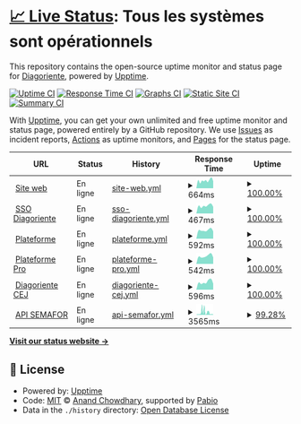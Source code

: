 # [📈 Live Status](https://diagoriente.github.io/upptime): <!--live status--> **Tous les systèmes sont opérationnels**

This repository contains the open-source uptime monitor and status page for [Diagoriente](https://diagoriente.beta.gouv.fr), powered by [Upptime](https://github.com/upptime/upptime).

[![Uptime CI](https://github.com/diagoriente/upptime/workflows/Uptime%20CI/badge.svg)](https://github.com/diagoriente/upptime/actions?query=workflow%3A%22Uptime+CI%22)
[![Response Time CI](https://github.com/diagoriente/upptime/workflows/Response%20Time%20CI/badge.svg)](https://github.com/diagoriente/upptime/actions?query=workflow%3A%22Response+Time+CI%22)
[![Graphs CI](https://github.com/diagoriente/upptime/workflows/Graphs%20CI/badge.svg)](https://github.com/diagoriente/upptime/actions?query=workflow%3A%22Graphs+CI%22)
[![Static Site CI](https://github.com/diagoriente/upptime/workflows/Static%20Site%20CI/badge.svg)](https://github.com/diagoriente/upptime/actions?query=workflow%3A%22Static+Site+CI%22)
[![Summary CI](https://github.com/diagoriente/upptime/workflows/Summary%20CI/badge.svg)](https://github.com/diagoriente/upptime/actions?query=workflow%3A%22Summary+CI%22)

With [Upptime](https://upptime.js.org), you can get your own unlimited and free uptime monitor and status page, powered entirely by a GitHub repository. We use [Issues](https://github.com/diagoriente/upptime/issues) as incident reports, [Actions](https://github.com/diagoriente/upptime/actions) as uptime monitors, and [Pages](https://diagoriente.github.io/upptime) for the status page.

<!--start: status pages-->
<!-- This summary is generated by Upptime (https://github.com/upptime/upptime) -->
<!-- Do not edit this manually, your changes will be overwritten -->
<!-- prettier-ignore -->
| URL | Status | History | Response Time | Uptime |
| --- | ------ | ------- | ------------- | ------ |
| <img alt="" src="https://icons.duckduckgo.com/ip3/diagoriente.fr.ico" height="13"> [Site web](https://diagoriente.fr) | En ligne | [site-web.yml](https://github.com/Diagoriente/upptime/commits/HEAD/history/site-web.yml) | <details><summary><img alt="Response time graph" src="./graphs/site-web/response-time-week.png" height="20"> 664ms</summary><br><a href="https://diagoriente.github.io/upptime/history/site-web"><img alt="Response time 1276" src="https://img.shields.io/endpoint?url=https%3A%2F%2Fraw.githubusercontent.com%2FDiagoriente%2Fupptime%2FHEAD%2Fapi%2Fsite-web%2Fresponse-time.json"></a><br><a href="https://diagoriente.github.io/upptime/history/site-web"><img alt="24-hour response time 605" src="https://img.shields.io/endpoint?url=https%3A%2F%2Fraw.githubusercontent.com%2FDiagoriente%2Fupptime%2FHEAD%2Fapi%2Fsite-web%2Fresponse-time-day.json"></a><br><a href="https://diagoriente.github.io/upptime/history/site-web"><img alt="7-day response time 664" src="https://img.shields.io/endpoint?url=https%3A%2F%2Fraw.githubusercontent.com%2FDiagoriente%2Fupptime%2FHEAD%2Fapi%2Fsite-web%2Fresponse-time-week.json"></a><br><a href="https://diagoriente.github.io/upptime/history/site-web"><img alt="30-day response time 714" src="https://img.shields.io/endpoint?url=https%3A%2F%2Fraw.githubusercontent.com%2FDiagoriente%2Fupptime%2FHEAD%2Fapi%2Fsite-web%2Fresponse-time-month.json"></a><br><a href="https://diagoriente.github.io/upptime/history/site-web"><img alt="1-year response time 1276" src="https://img.shields.io/endpoint?url=https%3A%2F%2Fraw.githubusercontent.com%2FDiagoriente%2Fupptime%2FHEAD%2Fapi%2Fsite-web%2Fresponse-time-year.json"></a></details> | <details><summary><a href="https://diagoriente.github.io/upptime/history/site-web">100.00%</a></summary><a href="https://diagoriente.github.io/upptime/history/site-web"><img alt="All-time uptime 99.52%" src="https://img.shields.io/endpoint?url=https%3A%2F%2Fraw.githubusercontent.com%2FDiagoriente%2Fupptime%2FHEAD%2Fapi%2Fsite-web%2Fuptime.json"></a><br><a href="https://diagoriente.github.io/upptime/history/site-web"><img alt="24-hour uptime 100.00%" src="https://img.shields.io/endpoint?url=https%3A%2F%2Fraw.githubusercontent.com%2FDiagoriente%2Fupptime%2FHEAD%2Fapi%2Fsite-web%2Fuptime-day.json"></a><br><a href="https://diagoriente.github.io/upptime/history/site-web"><img alt="7-day uptime 100.00%" src="https://img.shields.io/endpoint?url=https%3A%2F%2Fraw.githubusercontent.com%2FDiagoriente%2Fupptime%2FHEAD%2Fapi%2Fsite-web%2Fuptime-week.json"></a><br><a href="https://diagoriente.github.io/upptime/history/site-web"><img alt="30-day uptime 100.00%" src="https://img.shields.io/endpoint?url=https%3A%2F%2Fraw.githubusercontent.com%2FDiagoriente%2Fupptime%2FHEAD%2Fapi%2Fsite-web%2Fuptime-month.json"></a><br><a href="https://diagoriente.github.io/upptime/history/site-web"><img alt="1-year uptime 99.52%" src="https://img.shields.io/endpoint?url=https%3A%2F%2Fraw.githubusercontent.com%2FDiagoriente%2Fupptime%2FHEAD%2Fapi%2Fsite-web%2Fuptime-year.json"></a></details>
| <img alt="" src="https://icons.duckduckgo.com/ip3/authentification.diagoriente.fr.ico" height="13"> [SSO Diagoriente](https://authentification.diagoriente.fr) | En ligne | [sso-diagoriente.yml](https://github.com/Diagoriente/upptime/commits/HEAD/history/sso-diagoriente.yml) | <details><summary><img alt="Response time graph" src="./graphs/sso-diagoriente/response-time-week.png" height="20"> 467ms</summary><br><a href="https://diagoriente.github.io/upptime/history/sso-diagoriente"><img alt="Response time 773" src="https://img.shields.io/endpoint?url=https%3A%2F%2Fraw.githubusercontent.com%2FDiagoriente%2Fupptime%2FHEAD%2Fapi%2Fsso-diagoriente%2Fresponse-time.json"></a><br><a href="https://diagoriente.github.io/upptime/history/sso-diagoriente"><img alt="24-hour response time 405" src="https://img.shields.io/endpoint?url=https%3A%2F%2Fraw.githubusercontent.com%2FDiagoriente%2Fupptime%2FHEAD%2Fapi%2Fsso-diagoriente%2Fresponse-time-day.json"></a><br><a href="https://diagoriente.github.io/upptime/history/sso-diagoriente"><img alt="7-day response time 467" src="https://img.shields.io/endpoint?url=https%3A%2F%2Fraw.githubusercontent.com%2FDiagoriente%2Fupptime%2FHEAD%2Fapi%2Fsso-diagoriente%2Fresponse-time-week.json"></a><br><a href="https://diagoriente.github.io/upptime/history/sso-diagoriente"><img alt="30-day response time 504" src="https://img.shields.io/endpoint?url=https%3A%2F%2Fraw.githubusercontent.com%2FDiagoriente%2Fupptime%2FHEAD%2Fapi%2Fsso-diagoriente%2Fresponse-time-month.json"></a><br><a href="https://diagoriente.github.io/upptime/history/sso-diagoriente"><img alt="1-year response time 773" src="https://img.shields.io/endpoint?url=https%3A%2F%2Fraw.githubusercontent.com%2FDiagoriente%2Fupptime%2FHEAD%2Fapi%2Fsso-diagoriente%2Fresponse-time-year.json"></a></details> | <details><summary><a href="https://diagoriente.github.io/upptime/history/sso-diagoriente">100.00%</a></summary><a href="https://diagoriente.github.io/upptime/history/sso-diagoriente"><img alt="All-time uptime 99.33%" src="https://img.shields.io/endpoint?url=https%3A%2F%2Fraw.githubusercontent.com%2FDiagoriente%2Fupptime%2FHEAD%2Fapi%2Fsso-diagoriente%2Fuptime.json"></a><br><a href="https://diagoriente.github.io/upptime/history/sso-diagoriente"><img alt="24-hour uptime 100.00%" src="https://img.shields.io/endpoint?url=https%3A%2F%2Fraw.githubusercontent.com%2FDiagoriente%2Fupptime%2FHEAD%2Fapi%2Fsso-diagoriente%2Fuptime-day.json"></a><br><a href="https://diagoriente.github.io/upptime/history/sso-diagoriente"><img alt="7-day uptime 100.00%" src="https://img.shields.io/endpoint?url=https%3A%2F%2Fraw.githubusercontent.com%2FDiagoriente%2Fupptime%2FHEAD%2Fapi%2Fsso-diagoriente%2Fuptime-week.json"></a><br><a href="https://diagoriente.github.io/upptime/history/sso-diagoriente"><img alt="30-day uptime 100.00%" src="https://img.shields.io/endpoint?url=https%3A%2F%2Fraw.githubusercontent.com%2FDiagoriente%2Fupptime%2FHEAD%2Fapi%2Fsso-diagoriente%2Fuptime-month.json"></a><br><a href="https://diagoriente.github.io/upptime/history/sso-diagoriente"><img alt="1-year uptime 99.33%" src="https://img.shields.io/endpoint?url=https%3A%2F%2Fraw.githubusercontent.com%2FDiagoriente%2Fupptime%2FHEAD%2Fapi%2Fsso-diagoriente%2Fuptime-year.json"></a></details>
| <img alt="" src="https://icons.duckduckgo.com/ip3/plateforme.diagoriente.fr.ico" height="13"> [Plateforme](https://plateforme.diagoriente.fr) | En ligne | [plateforme.yml](https://github.com/Diagoriente/upptime/commits/HEAD/history/plateforme.yml) | <details><summary><img alt="Response time graph" src="./graphs/plateforme/response-time-week.png" height="20"> 592ms</summary><br><a href="https://diagoriente.github.io/upptime/history/plateforme"><img alt="Response time 829" src="https://img.shields.io/endpoint?url=https%3A%2F%2Fraw.githubusercontent.com%2FDiagoriente%2Fupptime%2FHEAD%2Fapi%2Fplateforme%2Fresponse-time.json"></a><br><a href="https://diagoriente.github.io/upptime/history/plateforme"><img alt="24-hour response time 515" src="https://img.shields.io/endpoint?url=https%3A%2F%2Fraw.githubusercontent.com%2FDiagoriente%2Fupptime%2FHEAD%2Fapi%2Fplateforme%2Fresponse-time-day.json"></a><br><a href="https://diagoriente.github.io/upptime/history/plateforme"><img alt="7-day response time 592" src="https://img.shields.io/endpoint?url=https%3A%2F%2Fraw.githubusercontent.com%2FDiagoriente%2Fupptime%2FHEAD%2Fapi%2Fplateforme%2Fresponse-time-week.json"></a><br><a href="https://diagoriente.github.io/upptime/history/plateforme"><img alt="30-day response time 542" src="https://img.shields.io/endpoint?url=https%3A%2F%2Fraw.githubusercontent.com%2FDiagoriente%2Fupptime%2FHEAD%2Fapi%2Fplateforme%2Fresponse-time-month.json"></a><br><a href="https://diagoriente.github.io/upptime/history/plateforme"><img alt="1-year response time 829" src="https://img.shields.io/endpoint?url=https%3A%2F%2Fraw.githubusercontent.com%2FDiagoriente%2Fupptime%2FHEAD%2Fapi%2Fplateforme%2Fresponse-time-year.json"></a></details> | <details><summary><a href="https://diagoriente.github.io/upptime/history/plateforme">100.00%</a></summary><a href="https://diagoriente.github.io/upptime/history/plateforme"><img alt="All-time uptime 99.47%" src="https://img.shields.io/endpoint?url=https%3A%2F%2Fraw.githubusercontent.com%2FDiagoriente%2Fupptime%2FHEAD%2Fapi%2Fplateforme%2Fuptime.json"></a><br><a href="https://diagoriente.github.io/upptime/history/plateforme"><img alt="24-hour uptime 100.00%" src="https://img.shields.io/endpoint?url=https%3A%2F%2Fraw.githubusercontent.com%2FDiagoriente%2Fupptime%2FHEAD%2Fapi%2Fplateforme%2Fuptime-day.json"></a><br><a href="https://diagoriente.github.io/upptime/history/plateforme"><img alt="7-day uptime 100.00%" src="https://img.shields.io/endpoint?url=https%3A%2F%2Fraw.githubusercontent.com%2FDiagoriente%2Fupptime%2FHEAD%2Fapi%2Fplateforme%2Fuptime-week.json"></a><br><a href="https://diagoriente.github.io/upptime/history/plateforme"><img alt="30-day uptime 99.83%" src="https://img.shields.io/endpoint?url=https%3A%2F%2Fraw.githubusercontent.com%2FDiagoriente%2Fupptime%2FHEAD%2Fapi%2Fplateforme%2Fuptime-month.json"></a><br><a href="https://diagoriente.github.io/upptime/history/plateforme"><img alt="1-year uptime 99.47%" src="https://img.shields.io/endpoint?url=https%3A%2F%2Fraw.githubusercontent.com%2FDiagoriente%2Fupptime%2FHEAD%2Fapi%2Fplateforme%2Fuptime-year.json"></a></details>
| <img alt="" src="https://icons.duckduckgo.com/ip3/plateforme-pro.diagoriente.fr.ico" height="13"> [Plateforme Pro](https://plateforme-pro.diagoriente.fr) | En ligne | [plateforme-pro.yml](https://github.com/Diagoriente/upptime/commits/HEAD/history/plateforme-pro.yml) | <details><summary><img alt="Response time graph" src="./graphs/plateforme-pro/response-time-week.png" height="20"> 542ms</summary><br><a href="https://diagoriente.github.io/upptime/history/plateforme-pro"><img alt="Response time 889" src="https://img.shields.io/endpoint?url=https%3A%2F%2Fraw.githubusercontent.com%2FDiagoriente%2Fupptime%2FHEAD%2Fapi%2Fplateforme-pro%2Fresponse-time.json"></a><br><a href="https://diagoriente.github.io/upptime/history/plateforme-pro"><img alt="24-hour response time 450" src="https://img.shields.io/endpoint?url=https%3A%2F%2Fraw.githubusercontent.com%2FDiagoriente%2Fupptime%2FHEAD%2Fapi%2Fplateforme-pro%2Fresponse-time-day.json"></a><br><a href="https://diagoriente.github.io/upptime/history/plateforme-pro"><img alt="7-day response time 542" src="https://img.shields.io/endpoint?url=https%3A%2F%2Fraw.githubusercontent.com%2FDiagoriente%2Fupptime%2FHEAD%2Fapi%2Fplateforme-pro%2Fresponse-time-week.json"></a><br><a href="https://diagoriente.github.io/upptime/history/plateforme-pro"><img alt="30-day response time 594" src="https://img.shields.io/endpoint?url=https%3A%2F%2Fraw.githubusercontent.com%2FDiagoriente%2Fupptime%2FHEAD%2Fapi%2Fplateforme-pro%2Fresponse-time-month.json"></a><br><a href="https://diagoriente.github.io/upptime/history/plateforme-pro"><img alt="1-year response time 889" src="https://img.shields.io/endpoint?url=https%3A%2F%2Fraw.githubusercontent.com%2FDiagoriente%2Fupptime%2FHEAD%2Fapi%2Fplateforme-pro%2Fresponse-time-year.json"></a></details> | <details><summary><a href="https://diagoriente.github.io/upptime/history/plateforme-pro">100.00%</a></summary><a href="https://diagoriente.github.io/upptime/history/plateforme-pro"><img alt="All-time uptime 99.49%" src="https://img.shields.io/endpoint?url=https%3A%2F%2Fraw.githubusercontent.com%2FDiagoriente%2Fupptime%2FHEAD%2Fapi%2Fplateforme-pro%2Fuptime.json"></a><br><a href="https://diagoriente.github.io/upptime/history/plateforme-pro"><img alt="24-hour uptime 100.00%" src="https://img.shields.io/endpoint?url=https%3A%2F%2Fraw.githubusercontent.com%2FDiagoriente%2Fupptime%2FHEAD%2Fapi%2Fplateforme-pro%2Fuptime-day.json"></a><br><a href="https://diagoriente.github.io/upptime/history/plateforme-pro"><img alt="7-day uptime 100.00%" src="https://img.shields.io/endpoint?url=https%3A%2F%2Fraw.githubusercontent.com%2FDiagoriente%2Fupptime%2FHEAD%2Fapi%2Fplateforme-pro%2Fuptime-week.json"></a><br><a href="https://diagoriente.github.io/upptime/history/plateforme-pro"><img alt="30-day uptime 99.95%" src="https://img.shields.io/endpoint?url=https%3A%2F%2Fraw.githubusercontent.com%2FDiagoriente%2Fupptime%2FHEAD%2Fapi%2Fplateforme-pro%2Fuptime-month.json"></a><br><a href="https://diagoriente.github.io/upptime/history/plateforme-pro"><img alt="1-year uptime 99.49%" src="https://img.shields.io/endpoint?url=https%3A%2F%2Fraw.githubusercontent.com%2FDiagoriente%2Fupptime%2FHEAD%2Fapi%2Fplateforme-pro%2Fuptime-year.json"></a></details>
| <img alt="" src="https://icons.duckduckgo.com/ip3/cej.diagoriente.fr.ico" height="13"> [Diagoriente CEJ](https://cej.diagoriente.fr) | En ligne | [diagoriente-cej.yml](https://github.com/Diagoriente/upptime/commits/HEAD/history/diagoriente-cej.yml) | <details><summary><img alt="Response time graph" src="./graphs/diagoriente-cej/response-time-week.png" height="20"> 596ms</summary><br><a href="https://diagoriente.github.io/upptime/history/diagoriente-cej"><img alt="Response time 1569" src="https://img.shields.io/endpoint?url=https%3A%2F%2Fraw.githubusercontent.com%2FDiagoriente%2Fupptime%2FHEAD%2Fapi%2Fdiagoriente-cej%2Fresponse-time.json"></a><br><a href="https://diagoriente.github.io/upptime/history/diagoriente-cej"><img alt="24-hour response time 469" src="https://img.shields.io/endpoint?url=https%3A%2F%2Fraw.githubusercontent.com%2FDiagoriente%2Fupptime%2FHEAD%2Fapi%2Fdiagoriente-cej%2Fresponse-time-day.json"></a><br><a href="https://diagoriente.github.io/upptime/history/diagoriente-cej"><img alt="7-day response time 596" src="https://img.shields.io/endpoint?url=https%3A%2F%2Fraw.githubusercontent.com%2FDiagoriente%2Fupptime%2FHEAD%2Fapi%2Fdiagoriente-cej%2Fresponse-time-week.json"></a><br><a href="https://diagoriente.github.io/upptime/history/diagoriente-cej"><img alt="30-day response time 537" src="https://img.shields.io/endpoint?url=https%3A%2F%2Fraw.githubusercontent.com%2FDiagoriente%2Fupptime%2FHEAD%2Fapi%2Fdiagoriente-cej%2Fresponse-time-month.json"></a><br><a href="https://diagoriente.github.io/upptime/history/diagoriente-cej"><img alt="1-year response time 1569" src="https://img.shields.io/endpoint?url=https%3A%2F%2Fraw.githubusercontent.com%2FDiagoriente%2Fupptime%2FHEAD%2Fapi%2Fdiagoriente-cej%2Fresponse-time-year.json"></a></details> | <details><summary><a href="https://diagoriente.github.io/upptime/history/diagoriente-cej">100.00%</a></summary><a href="https://diagoriente.github.io/upptime/history/diagoriente-cej"><img alt="All-time uptime 98.00%" src="https://img.shields.io/endpoint?url=https%3A%2F%2Fraw.githubusercontent.com%2FDiagoriente%2Fupptime%2FHEAD%2Fapi%2Fdiagoriente-cej%2Fuptime.json"></a><br><a href="https://diagoriente.github.io/upptime/history/diagoriente-cej"><img alt="24-hour uptime 100.00%" src="https://img.shields.io/endpoint?url=https%3A%2F%2Fraw.githubusercontent.com%2FDiagoriente%2Fupptime%2FHEAD%2Fapi%2Fdiagoriente-cej%2Fuptime-day.json"></a><br><a href="https://diagoriente.github.io/upptime/history/diagoriente-cej"><img alt="7-day uptime 100.00%" src="https://img.shields.io/endpoint?url=https%3A%2F%2Fraw.githubusercontent.com%2FDiagoriente%2Fupptime%2FHEAD%2Fapi%2Fdiagoriente-cej%2Fuptime-week.json"></a><br><a href="https://diagoriente.github.io/upptime/history/diagoriente-cej"><img alt="30-day uptime 99.74%" src="https://img.shields.io/endpoint?url=https%3A%2F%2Fraw.githubusercontent.com%2FDiagoriente%2Fupptime%2FHEAD%2Fapi%2Fdiagoriente-cej%2Fuptime-month.json"></a><br><a href="https://diagoriente.github.io/upptime/history/diagoriente-cej"><img alt="1-year uptime 98.00%" src="https://img.shields.io/endpoint?url=https%3A%2F%2Fraw.githubusercontent.com%2FDiagoriente%2Fupptime%2FHEAD%2Fapi%2Fdiagoriente-cej%2Fuptime-year.json"></a></details>
| <img alt="" src="https://icons.duckduckgo.com/ip3/semafor.diagoriente.fr.ico" height="13"> [API SEMAFOR](https://semafor.diagoriente.fr/docs) | En ligne | [api-semafor.yml](https://github.com/Diagoriente/upptime/commits/HEAD/history/api-semafor.yml) | <details><summary><img alt="Response time graph" src="./graphs/api-semafor/response-time-week.png" height="20"> 3565ms</summary><br><a href="https://diagoriente.github.io/upptime/history/api-semafor"><img alt="Response time 1475" src="https://img.shields.io/endpoint?url=https%3A%2F%2Fraw.githubusercontent.com%2FDiagoriente%2Fupptime%2FHEAD%2Fapi%2Fapi-semafor%2Fresponse-time.json"></a><br><a href="https://diagoriente.github.io/upptime/history/api-semafor"><img alt="24-hour response time 762" src="https://img.shields.io/endpoint?url=https%3A%2F%2Fraw.githubusercontent.com%2FDiagoriente%2Fupptime%2FHEAD%2Fapi%2Fapi-semafor%2Fresponse-time-day.json"></a><br><a href="https://diagoriente.github.io/upptime/history/api-semafor"><img alt="7-day response time 3565" src="https://img.shields.io/endpoint?url=https%3A%2F%2Fraw.githubusercontent.com%2FDiagoriente%2Fupptime%2FHEAD%2Fapi%2Fapi-semafor%2Fresponse-time-week.json"></a><br><a href="https://diagoriente.github.io/upptime/history/api-semafor"><img alt="30-day response time 1657" src="https://img.shields.io/endpoint?url=https%3A%2F%2Fraw.githubusercontent.com%2FDiagoriente%2Fupptime%2FHEAD%2Fapi%2Fapi-semafor%2Fresponse-time-month.json"></a><br><a href="https://diagoriente.github.io/upptime/history/api-semafor"><img alt="1-year response time 1475" src="https://img.shields.io/endpoint?url=https%3A%2F%2Fraw.githubusercontent.com%2FDiagoriente%2Fupptime%2FHEAD%2Fapi%2Fapi-semafor%2Fresponse-time-year.json"></a></details> | <details><summary><a href="https://diagoriente.github.io/upptime/history/api-semafor">99.28%</a></summary><a href="https://diagoriente.github.io/upptime/history/api-semafor"><img alt="All-time uptime 99.02%" src="https://img.shields.io/endpoint?url=https%3A%2F%2Fraw.githubusercontent.com%2FDiagoriente%2Fupptime%2FHEAD%2Fapi%2Fapi-semafor%2Fuptime.json"></a><br><a href="https://diagoriente.github.io/upptime/history/api-semafor"><img alt="24-hour uptime 100.00%" src="https://img.shields.io/endpoint?url=https%3A%2F%2Fraw.githubusercontent.com%2FDiagoriente%2Fupptime%2FHEAD%2Fapi%2Fapi-semafor%2Fuptime-day.json"></a><br><a href="https://diagoriente.github.io/upptime/history/api-semafor"><img alt="7-day uptime 99.28%" src="https://img.shields.io/endpoint?url=https%3A%2F%2Fraw.githubusercontent.com%2FDiagoriente%2Fupptime%2FHEAD%2Fapi%2Fapi-semafor%2Fuptime-week.json"></a><br><a href="https://diagoriente.github.io/upptime/history/api-semafor"><img alt="30-day uptime 99.78%" src="https://img.shields.io/endpoint?url=https%3A%2F%2Fraw.githubusercontent.com%2FDiagoriente%2Fupptime%2FHEAD%2Fapi%2Fapi-semafor%2Fuptime-month.json"></a><br><a href="https://diagoriente.github.io/upptime/history/api-semafor"><img alt="1-year uptime 99.02%" src="https://img.shields.io/endpoint?url=https%3A%2F%2Fraw.githubusercontent.com%2FDiagoriente%2Fupptime%2FHEAD%2Fapi%2Fapi-semafor%2Fuptime-year.json"></a></details>

<!--end: status pages-->

[**Visit our status website →**](https://diagoriente.github.io/upptime)

## 📄 License

- Powered by: [Upptime](https://github.com/upptime/upptime)
- Code: [MIT](./LICENSE) © [Anand Chowdhary](https://anandchowdhary.com), supported by [Pabio](https://pabio.com)
- Data in the `./history` directory: [Open Database License](https://opendatacommons.org/licenses/odbl/1-0/)
